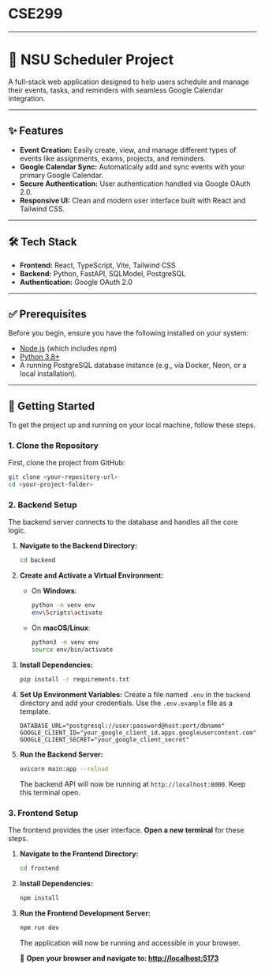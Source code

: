 # CSE299

-----

# 📅 NSU Scheduler Project

A full-stack web application designed to help users schedule and manage their events, tasks, and reminders with seamless Google Calendar integration.

-----

## ✨ Features

  * **Event Creation:** Easily create, view, and manage different types of events like assignments, exams, projects, and reminders.
  * **Google Calendar Sync:** Automatically add and sync events with your primary Google Calendar.
  * **Secure Authentication:** User authentication handled via Google OAuth 2.0.
  * **Responsive UI:** Clean and modern user interface built with React and Tailwind CSS.

-----

## 🛠️ Tech Stack

  * **Frontend:** React, TypeScript, Vite, Tailwind CSS
  * **Backend:** Python, FastAPI, SQLModel, PostgreSQL
  * **Authentication:** Google OAuth 2.0

-----

## ✅ Prerequisites

Before you begin, ensure you have the following installed on your system:

  * [Node.js](https://nodejs.org/en/) (which includes npm)
  * [Python 3.8+](https://www.python.org/downloads/)
  * A running PostgreSQL database instance (e.g., via Docker, Neon, or a local installation).

-----

## 🚀 Getting Started

To get the project up and running on your local machine, follow these steps.

### **1. Clone the Repository**

First, clone the project from GitHub:

```bash
git clone <your-repository-url>
cd <your-project-folder>
```

### **2. Backend Setup**

The backend server connects to the database and handles all the core logic.

1.  **Navigate to the Backend Directory:**

    ```bash
    cd backend
    ```

2.  **Create and Activate a Virtual Environment:**

      * On **Windows**:
        ```bash
        python -m venv env
        env\Scripts\activate
        ```
      * On **macOS/Linux**:
        ```bash
        python3 -m venv env
        source env/bin/activate
        ```

3.  **Install Dependencies:**

    ```bash
    pip install -r requirements.txt
    ```

4.  **Set Up Environment Variables:**
    Create a file named `.env` in the `backend` directory and add your credentials. Use the `.env.example` file as a template.

    ```env
    DATABASE_URL="postgresql://user:password@host:port/dbname"
    GOOGLE_CLIENT_ID="your_google_client_id.apps.googleusercontent.com"
    GOOGLE_CLIENT_SECRET="your_google_client_secret"
    ```

5.  **Run the Backend Server:**

    ```bash
    uvicorn main:app --reload
    ```

    The backend API will now be running at `http://localhost:8000`. Keep this terminal open.

### **3. Frontend Setup**

The frontend provides the user interface. **Open a new terminal** for these steps.

1.  **Navigate to the Frontend Directory:**

    ```bash
    cd frontend
    ```

2.  **Install Dependencies:**

    ```bash
    npm install
    ```

3.  **Run the Frontend Development Server:**

    ```bash
    npm run dev
    ```

    The application will now be running and accessible in your browser.

    🎉 **Open your browser and navigate to: [http://localhost:5173](https://www.google.com/search?q=http://localhost:5173)**